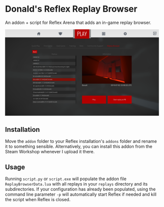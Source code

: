 # Donald's Reflex Replay Browser

An addon + script for Reflex Arena that adds an in-game replay browser.

![The replay browser in action](/img/reflex_browser.png)

## Installation

Move the `addon` folder to your Reflex installation's `addons` folder and rename it to something sensible. Alternatively, you can install this addon from the Steam Workshop whenever I upload it there.

## Usage

Running `script.py` or `script.exe` will populate the addon file `ReplayBrowserData.lua` with all replays in your `replays` directory and its subdirectories. If your configuration has already been populated, using the command line parameter `-p` will automatically start Reflex if needed and kill the script when Reflex is closed.
